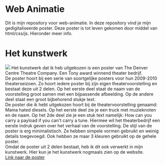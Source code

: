 <h1>Web Animatie</h1>
Dit is mijn repository voor web-animatie. In deze repository vind je mijn gedigitaliseerde poster. Deze poster is tot leven gekomen door middel van html/css/js. Hieronder meer info.

<h1>Het kunstwerk</h1>

<img src="https://designarchives.aiga.org/assets/images/000/100/717/100717_lg.jpg">
Het kunstwerk dat ik heb uitgekozen is een poster van The Denver Centre Theatre Company. 
Een Tony award winnend theater bedrijf. 
<br> 
De poster hoort bij een serie van soortgelijke posters voor hun 2009-2010 theaterseizoen. Zo hoort iedere poster bij zijn eigen theatervoorstelling en bestaat deze uit 2 delen. Op het eerste deel staat de naam van de voorstelling groot samen met een bijpassende afbeelding. Op de andere deel staat een groot bijbehorend stukje text. 
<br>
De poster die ik hebt uitgekozen hoort bij de theatervoorstelling genaamd: Mama hated diesels.
Op het eerste deel zie je een truck met muzieknoten en de naam. Op het 2de deel zie je een stuk text namelijk: How can you carry a payload if you can't carry a tune. Hiermee wil het theaterbedrijf een eerste indruk geven over het verhaal van de voorstelling. De stijl van de poster is erg minimalistisch. Ze hebben simpele vormen gebruikt en weinig details toegevoegd. 
Ook hebben ze maar 3 kleuren gebruikt op de gehele poster. 
<br>
Omdat de poster uit 2 delen bestaat, heb ik dit ook verwerkt in mijn kunstwerk. 
Hier kun je het kunstwerk nogmaals zien op de website.
<br>
<a href="https://designarchives.aiga.org/#/entries/Denver%20Center%20Theatre%20Company/_/detail/relevance/asc/0/7/21027/denver-center-theatre-company-2009-10-season-poster-series/2">Link naar de poster</a>
